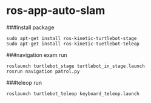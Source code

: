 # ros-app-auto-slam

###Install package
```
sudo apt-get install ros-kinetic-turtlebot-stage
sudo apt-get install ros-kinetic-tuetlebot-teleop
```

###navigation exam run
```
roslaunch turtlebot_stage turtlebot_in_stage.launch
rosrun navigation patrol.py
```

###teleop run
```
roslaunch turtlebot_teleop keyboard_teleop.launch
```
